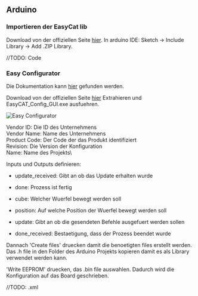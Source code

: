 ## Arduino

### Importieren der EasyCat lib

Download von der offiziellen Seite [hier](https://www.bausano.net/images/arduino-easycat/EasyCAT.zip).
In arduino IDE: Sketch -> Include Library -> Add .ZIP Library.

//TODO: Code

### Easy Configurator

Die Dokumentation kann [hier](https://www.bausano.net/images/arduino-easycat/EasyConfigurator_UserManual.pdf) gefunden werden.

Download von der offiziellen Seite [hier](https://www.bausano.net/images/arduino-easycat/EasyConfigurator_V4_2.zip)
Extrahieren und EasyCAT_Config_GUI.exe ausfuehren.


![Easy Configurator](/home/stoffi05/Documents/School/4xHIT/SYT/IndInf/roboter/easyConf.png)


Vendor ID: Die ID des Unternehmens\
Vendor Name: Name des Unternehmens\
Product Code: Der Code der das Produkt identifiziert\
Revision: Die Version der Konfiguration\
Name: Name des Projekts\


Inputs und Outputs definieren:

* update_received: Gibt an ob das Update erhalten wurde
* done: Prozess ist fertig


* cube: Welcher Wuerfel bewegt werden soll
* position: Auf welche Position der Wuerfel bewegt werden soll
* update: Gibt an ob die gesendeten Befehle ausgefuert werden sollen
* done_received: Bestaetigung, dass der Prozess beendet wurde


Dannach 'Create files' druecken damit die benoetigten files erstellt werden.
Das .h file in den Folder des Arduino Projekts kopieren damit es als Library verwendet werden kann.

'Write EEPROM' druecken, das .bin file auswahlen. Dadurch wird die Konfiguration auf das Board geschrieben.

//TODO: .xml
